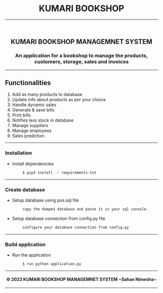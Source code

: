 
<h1 align="center"><b>KUMARI BOOKSHOP</b></h1>

---
<div align="center">
  <br>
  <h2>KUMARI BOOKSHOP MANAGEMNET SYSTEM</h2>
  <h3>An application for a bookshop to manage the products, customers, storage, sales and invoices</h3>
</div>

---

## Functionalities
1. Add as many products to database
2. Update info about products as per your choice 
3. Handle dynamic sales
4. Generate & save bills
5. Print bills
6. Notifies less stock in database 
7. Manage suppliers
8. Manage employees
9. Sales prediction
---
### Installation
- Install dependencies
```sh
        $ pip3 install -r requirements.txt
```
---
### Create database
- Setup database using pos.sql file
```sh
        copy the dumped database and paste it in your sql console.
```
- Setup database connection from config.py file
```sh
        configure your database connection from config.py
```
---
### Build application
- Run the application

```sh
        $ run python application.py
```
---
<h4 align="center"><b> © 2023 KUMARI BOOKSHOP MANAGEMNET SYSTEM ~Sahan Nimesha~</b>  
</h4>

---
